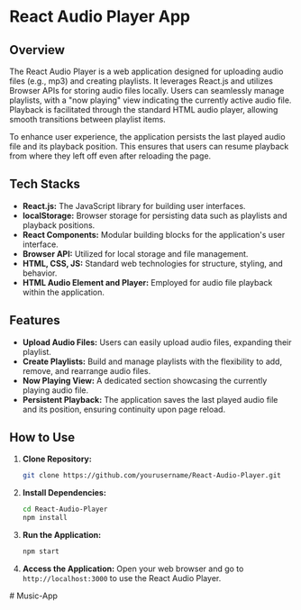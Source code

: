 # React Audio Player App

## Overview
The React Audio Player is a web application designed for uploading audio files (e.g., mp3) and creating playlists. It leverages React.js and utilizes Browser APIs for storing audio files locally. Users can seamlessly manage playlists, with a "now playing" view indicating the currently active audio file. Playback is facilitated through the standard HTML audio player, allowing smooth transitions between playlist items.

To enhance user experience, the application persists the last played audio file and its playback position. This ensures that users can resume playback from where they left off even after reloading the page.

## Tech Stacks
- **React.js:** The JavaScript library for building user interfaces.
- **localStorage:** Browser storage for persisting data such as playlists and playback positions.
- **React Components:** Modular building blocks for the application's user interface.
- **Browser API:** Utilized for local storage and file management.
- **HTML, CSS, JS:** Standard web technologies for structure, styling, and behavior.
- **HTML Audio Element and Player:** Employed for audio file playback within the application.

## Features
- **Upload Audio Files:** Users can easily upload audio files, expanding their playlist.
- **Create Playlists:** Build and manage playlists with the flexibility to add, remove, and rearrange audio files.
- **Now Playing View:** A dedicated section showcasing the currently playing audio file.
- **Persistent Playback:** The application saves the last played audio file and its position, ensuring continuity upon page reload.

## How to Use
1. **Clone Repository:**
   ```bash
   git clone https://github.com/yourusername/React-Audio-Player.git
   ```

2. **Install Dependencies:**
   ```bash
   cd React-Audio-Player
   npm install
   ```

3. **Run the Application:**
   ```bash
   npm start
   ```

4. **Access the Application:**
   Open your web browser and go to `http://localhost:3000` to use the React Audio Player.

#   M u s i c - A p p  
 